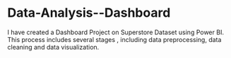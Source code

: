 # Data-Analysis--Dashboard
I have created a Dashboard Project on Superstore Dataset using Power BI. This process includes several stages , including data preprocessing, data cleaning and data visualization.
